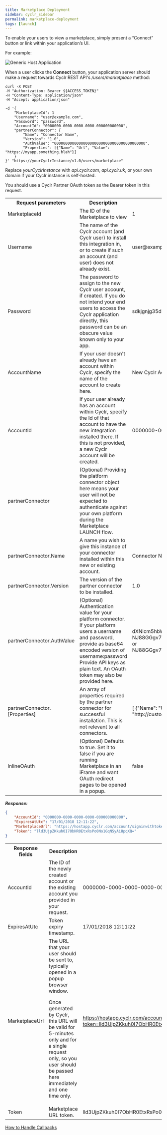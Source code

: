 ```yaml
---
title: Marketplace Deployment
sidebar: cyclr_sidebar
permalink: marketplace-deployment
tags: [launch]
---
```


To enable your users to view a marketplace, simply present a “Connect” button or link within your application’s UI.

For example:

![Generic Host Application](./images/generic-host-app.png)

When a user clicks the **Connect** button, your application server should make a request towards Cyclr REST API's _/users/marketplace_ method:

```
curl -X POST
-H "Authorization: Bearer ${ACCESS_TOKEN}"
-H "Content-Type: application/json"
-H "Accept: application/json"

-d '{
    "MarketplaceId": 1
    "Username": "user@example.com", 
    "Password": "password",
    "AccountId": "0000000-0000-0000-0000-000000000000",
    "partnerConnector": {
        "Name": "Connector Name",
        "Version": "1.0",
        "AuthValue": "00000000000000000000000000000000000000000",
        "Properties": [{"Name": "Url", "Value": "https://myapp.something.blah"}]
    }
}' "https://yourCyclrInstance/v1.0/users/marketplace"
```

Replace *yourCyclrInstance* with *api.cyclr.com*, *api.cyclr.uk*, or your own domain if your Cyclr instance is self-hosted.

You should use a Cyclr Partner OAuth token as the Bearer token in this request.

<table>
    <tr>
        <th>Request parameters</th>
        <th>Description</th>
        <th>Example</th>
    </tr>
    <tr>
        <td>MarketplaceId</td>
        <td>The ID of the Marketplace to view</td>
        <td>1</td>
    </tr>
    <tr>
        <td>Username</td>
        <td>The name of the Cyclr account (and Cyclr user) to install this integration in, or to create if such an account (and user) does not already exist.</td>
        <td>user@example.com</td>
    </tr>    
    <tr>
        <td>Password</td>
        <td>The password to assign to the new Cyclr user account, if created. If you do not intend your end users to access the Cyclr application directly, this password can be an obscure value known only to your app.</td>
        <td>sdkjgnjg35d</td>
    </tr>
    <tr>
        <td>AccountName</td>
        <td>If your user doesn't already have an account within Cyclr, specify the name of the account to create here.</td>
        <td>New Cyclr Account Name</td>
    </tr>
    <tr>
        <td>AccountId</td>
        <td>If your user already has an account within Cyclr, specify the Id of that account to have the new integration installed there.  If this is not provided, a new Cyclr account will be created.</td>
        <td>0000000-0000-0000-0000-000000000000</td>
    </tr>
    <tr>
        <td>partnerConnector</td>
        <td>(Optional) Providing the platform connector object here means your user will not be expected to authenticate against your own platform during the Marketplace LAUNCH flow.</td>
        <td></td>
    </tr>
    <tr>
        <td>partnerConnector.Name</td>
        <td>A name you wish to give this instance of your connector installed within this new or existing account.</td>
        <td>Connector Name</td>
    </tr>
    <tr>
        <td>partnerConnector.Version</td>
        <td>The version of the partner connector to be installed.</td>
        <td>1.0</td>
    </tr>
    <tr>
        <td>partnerConnector.AuthValue</td>
        <td>(Optional) Authentication value for your platform connector.
        If your platform users a username and password, provide as base64 encoded version of username:password  
        Provide API keys as plain text.
        An OAuth token may also be provided here.</td>
        <td>dXNlcm5hbWU6cGFzc3dvcmQ=  
or  
NJ88GGgv79V79VvYFBBTHUIGYBGY3434345545UYu  
or  
NJ88GGgv79V79VvYFBBTHUIGYBGY3434345545UYu</td>
    </tr>
    <tr>
        <td>partnerConnector.[Properties]</td>
        <td>An array of properties required by the partner connector for successful installation. This is not relevant to all connectors.</td>
        <td>[ {"Name": "Url", "Value": "http://customDomain.appName.com"} ]</td>
    </tr>
    <tr>
        <td>InlineOAuth</td>
        <td>(Optional) Defaults to true. Set it to false if you are running Marketplace in an iFrame and want OAuth redirect pages to be opened in a popup.</td>
        <td>false</td>
    </tr>
</table>

***Response:***

```json
{
    "AccountId": "0000000-0000-0000-0000-000000000000",
    "ExpiresAtUtc": "17/01/2018 12:11:22",
    "MarketplaceUrl": "https://hostapp.cyclr.com/account/signinwithtoken?token=lld3UjpZKkuh0I7ObHR0EtxRsPo0No1GqNSyAi8pqXQ%3D&returnUrl=%2Flaunch/marketplace/1",
    "Token": "lld3UjpZKkuh0I7ObHR0EtxRsPo0No1GqNSyAi8pqXQ="
}
```

<table>
    <tr>
        <th>Response fields</th>
        <th>Description</th>
        <th>Example</th>
    </tr>
    <tr>
        <td>AccountId</td>
        <td>The ID of the newly created account or the existing account you provided in your request.</td>
        <td>0000000-0000-0000-0000-000000000000</td>
    </tr>
    <tr>
        <td>ExpiresAtUtc</td>
        <td>Token expiry timestamp.</td>
        <td>17/01/2018 12:11:22</td>
    </tr>
    <tr>
        <td>MarketplaceUrl</td>
        <td>The URL that your user should be sent to, typically opened in a popup browser window.  
  
Once generated by Cyclr, this URL will be valid for 5-minutes only and for a single request only, so you user should be passed here immediately and one time only.</td>
        <td>https://hostapp.cyclr.com/account/signinwithtoken?token=lld3UjpZKkuh0I7ObHR0EtxRsPo0No1GqNSyAi8pqXQ%3D&returnUrl=%2Flaunch/marketplace/1</td>
    </tr>
    <tr>
        <td>Token</td>
        <td>Marketplace URL token.</td>
        <td>lld3UjpZKkuh0I7ObHR0EtxRsPo0No1GqNSyAi8pqXQ=</td>
    </tr>
</table>

[How to Handle Callbacks](./handling-callback)
